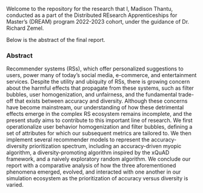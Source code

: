 Welcome to the repository for the research that I, Madison Thantu, conducted as a part of the Distributed REsearch Apprenticeships for Master’s (DREAM) program 2022-2023 cohort, under the guidance of Dr. Richard Zemel.

Below is the abstract of the final report.

### Abstract

Recommender systems (RSs), which offer personalized suggestions to users, power many of today’s social media, e-commerce, and entertainment services. Despite the utility and ubiquity of RSs, there is growing concern about the harmful effects that propagate from these systems, such as filter bubbles, user homogenization, and unfairness, and the fundamental trade-off that exists between accuracy and diversity. Although these concerns have become mainstream, our understanding of how these detrimental effects emerge in the complex RS ecosystem remains incomplete, and the present study aims to contribute to this important line of research. We first operationalize user behavior homogenization and filter bubbles, defining a set of attributes for which our subsequent metrics are tailored to. We then implement several recommender models to represent the accuracy-diversity prioritization spectrum, including an accuracy-driven myopic algorithm, a diversity-promoting algorithm inspired by the xQuAD framework, and a naively exploratory random algorithm. We conclude our report with a comparative analysis of how the three aforementioned phenomena emerged, evolved, and interacted with one another in our simulation ecosystem as the prioritization of accuracy versus diversity is varied.
